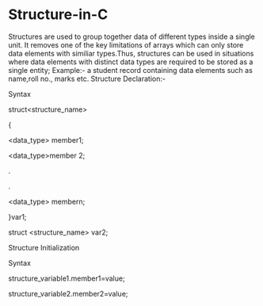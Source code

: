 # Structure-in-C
Structures are used to group together data of different types inside a single unit. It removes one of the key limitations of arrays which can only store data elements with similiar types.Thus, structures can be used in situations where data elements with distinct data types are required to be stored as a single entity; Example:- a student record containing data elements such as name,roll no., marks etc.
Structure Declaration:-

Syntax

struct<structure_name>

{

<data_type> member1;

<data_type>member 2;

.

.

<data_type> membern;

}var1;

struct <structure_name> var2;

Structure Initialization

Syntax

structure_variable1.member1=value;

structure_variable2.member2=value;

